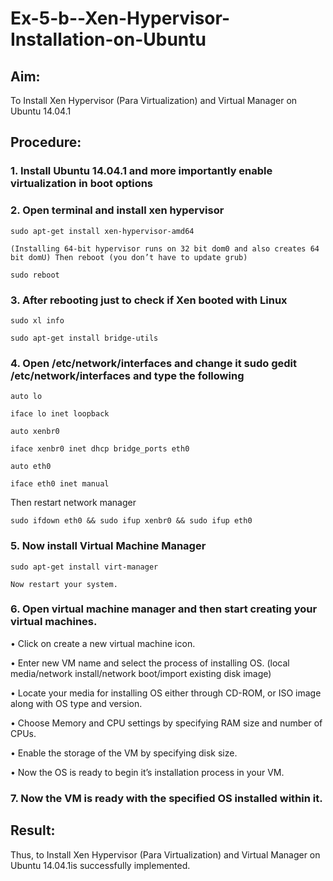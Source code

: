 # Ex-5-b--Xen-Hypervisor-Installation-on-Ubuntu

## Aim:

To Install Xen Hypervisor (Para Virtualization) and Virtual Manager on Ubuntu 14.04.1

## Procedure:

### 1.	Install Ubuntu 14.04.1 and more importantly enable virtualization in boot options

### 2.	Open terminal and install xen hypervisor

    sudo apt-get install xen-hypervisor-amd64
  
    (Installing 64-bit hypervisor runs on 32 bit dom0 and also creates 64 bit domU) Then reboot (you don’t have to update grub)
  
    sudo reboot

### 3.	After rebooting just to check if Xen booted with Linux

    sudo xl info

    sudo apt-get install bridge-utils

### 4.	Open /etc/network/interfaces and change it sudo gedit /etc/network/interfaces and type the following

    auto lo
    
    iface lo inet loopback

    auto xenbr0
    
    iface xenbr0 inet dhcp bridge_ports eth0

    auto eth0
    
    iface eth0 inet manual

  Then restart network manager

    sudo ifdown eth0 && sudo ifup xenbr0 && sudo ifup eth0

### 5.	Now install Virtual Machine Manager

    sudo apt-get install virt-manager
 
    Now restart your system.

### 6.	Open virtual machine manager and then start creating your virtual machines.

•	Click on create a new virtual machine icon.

•	Enter new VM name and select the process of installing OS.
(local media/network install/network boot/import existing disk image)

•	Locate your media for installing OS either through CD-ROM, or ISO image along with OS type and version.

•	Choose Memory and CPU settings by specifying RAM size and number of CPUs.

•	Enable the storage of the VM by specifying disk size.

•	Now the OS is ready to begin it’s installation process in your VM.

### 7.	Now the VM is ready with the specified OS installed within it.









## Result:
Thus, to Install Xen Hypervisor (Para Virtualization) and Virtual Manager on Ubuntu 14.04.1is successfully implemented.
